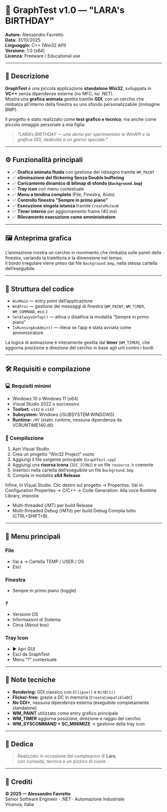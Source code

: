 # 🎉 GraphTest v1.0 — "LARA's BIRTHDAY"

**Autore:** Alessandro Favretto  
**Data:** 31/10/2025  
**Linguaggio:** C++ (Win32 API)  
**Versione:** 1.0 (x64)  
**Licenza:** Freeware / Educational use  

---

## 🧭 Descrizione

**GraphTest** è una piccola applicazione **standalone Win32**, sviluppata in **VC++** senza dipendenze esterne (no MFC, no .NET).  
Mostra una **grafica animata** gestita tramite **GDI**, con un cerchio che rimbalza all’interno della finestra su uno sfondo personalizzabile (immagine BMP).  

Il progetto è stato realizzato come **test grafico e tecnico**, ma anche come piccolo omaggio personale a mia figlia:  
> *"LARA’s BIRTHDAY — una demo per sperimentare le WinAPI e la grafica GDI, dedicata a un giorno speciale."*

---

## ⚙️ Funzionalità principali

- ✅ **Grafica animata fluida** con gestione del ridisegno tramite `WM_PAINT`  
- ✅ **eliminazione del flickering Senza Double buffering**  
- ✅ **Caricamento dinamico di bitmap di sfondo (`Background.bmp`)**  
- ✅ **Tray icon** con menu contestuale  
- ✅ **Menu a tendina completo** (File, Finestra, Aiuto)  
- ✅ **Controllo finestra "Sempre in primo piano"**  
- ✅ **Esecuzione singola istanza** tramite `CreateMutexW`  
- ✅ **Timer interno** per aggiornamento frame (40 ms)  
- ✅ **Rilevamento esecuzione come amministratore**  

---

## 🖼️ Anteprima grafica

L’animazione mostra un cerchio in movimento che rimbalza sulle pareti della finestra, variando la traiettoria e la dimensione nel tempo.  
Il bordo irregolare viene preso dal file `Background.bmp`, nella stessa cartella dell’eseguibile.

---

## 🧩 Struttura del codice

- `WinMain` — entry point dell’applicazione  
- `WndProc` — gestione dei messaggi di finestra (`WM_PAINT`, `WM_TIMER`, `WM_COMMAND`, ecc.)  
- `SetAlwaysOnTop()` — attiva o disattiva la modalità “Sempre in primo piano”  
- `IsRunningAsAdmin()` — rileva se l’app è stata avviata come amministratore  

La logica di animazione è interamente gestita dal **timer** (`WM_TIMER`), che aggiorna posizione e direzione del cerchio in base agli urti contro i bordi.

---

## 🛠️ Requisiti e compilazione

### 💻 Requisiti minimi
- Windows 10 o Windows 11 (x64)
- Visual Studio 2022 o successivo  
- **Toolset:** `v142` o `v143`  
- **Subsystem:** Windows (/SUBSYSTEM:WINDOWS)
- **Runtime:** `/MT` (static runtime, nessuna dipendenza da VCRUNTIME140.dll)

### 🧱 Compilazione
1. Apri Visual Studio  
2. Crea un progetto “Win32 Project” vuoto  
3. Aggiungi il file sorgente principale (`GraphTest.cpp`)  
4. Aggiungi una **risorsa icona** (`IDI_ICON1`) e un file `resource.h` coerente  
5. Inserisci nella cartella dell’eseguibile un file `Background.bmp`  
6. Compila in modalità **x64 Release**

Infine, in Visual Studio:
Clic destro sul progetto → Properties. Vai in: Configuration Properties → C/C++ → Code Generation:
Alla voce Runtime Library, imposta:
- Multi-threaded (/MT) per build Release
- Multi-threaded Debug (/MTd) per build Debug
Compila tutto (CTRL+SHIFT+B).

---

## 🧰 Menu principali

### **File**
- Vai a → Cartella TEMP / USER / OS  
- Esci  

### **Finestra**
- Sempre in primo piano (toggle)

### **?**
- Versione OS  
- Informazioni di Sistema  
- Circa (About box)

### **Tray Icon**
- ▶ Apri GUI  
- Esci da GraphTest  
- Menu “?” contestuale

---

## 💬 Note tecniche

- **Rendering:** GDI classico con `Ellipse()` e `BitBlt()`  
- **Flicker-free:** grazie a DC in memoria (`CreateCompatibleDC`)  
- **No GDI+**, nessuna dipendenza esterna (eseguibile completamente standalone)  
- **WM_PAINT** utilizzato come entry grafico principale  
- **WM_TIMER** aggiorna posizione, direzione e raggio del cerchio  
- **WM_SYSCOMMAND + SC_MINIMIZE** → gestione della tray icon  

---

## 🧡 Dedica

> Realizzato in occasione del compleanno di **Lara**,  
> con curiosità, tecnica e un pizzico di cuore.

---

## 📜 Crediti

**© 2025 — Alessandro Favretto**  
Senior Software Engineer · .NET · Automazione Industriale  
Vicenza, Italia  
